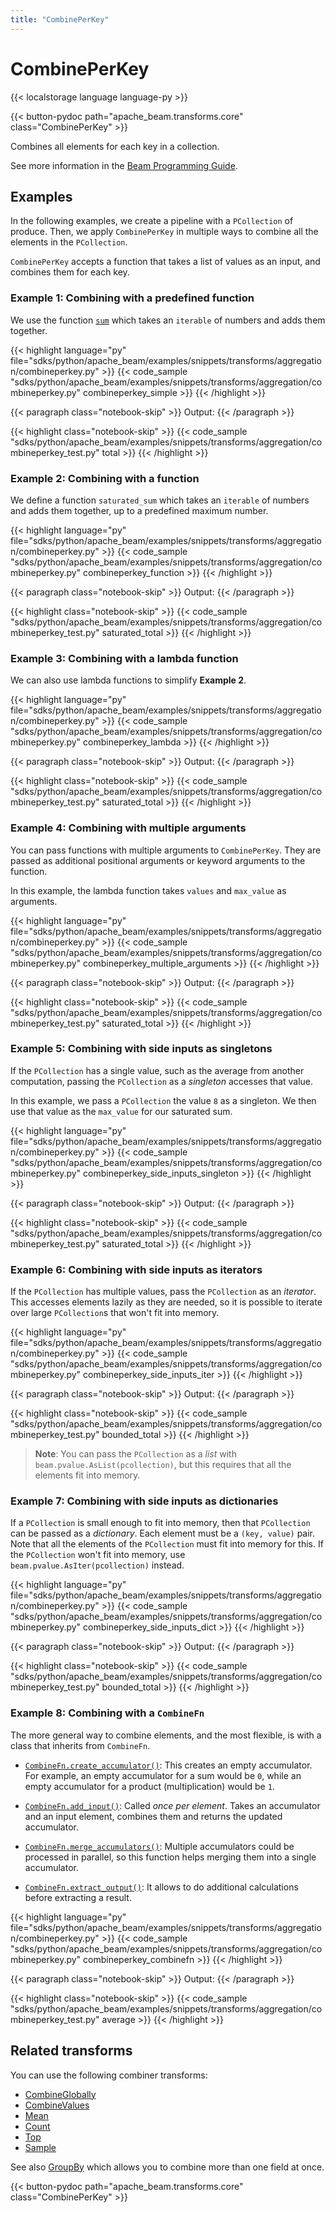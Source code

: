 ```yaml
---
title: "CombinePerKey"
---
```

<!--
Licensed under the Apache License, Version 2.0 (the "License");
you may not use this file except in compliance with the License.
You may obtain a copy of the License at

http://www.apache.org/licenses/LICENSE-2.0

Unless required by applicable law or agreed to in writing, software
distributed under the License is distributed on an "AS IS" BASIS,
WITHOUT WARRANTIES OR CONDITIONS OF ANY KIND, either express or implied.
See the License for the specific language governing permissions and
limitations under the License.
-->

# CombinePerKey

{{< localstorage language language-py >}}

{{< button-pydoc path="apache_beam.transforms.core" class="CombinePerKey" >}}

Combines all elements for each key in a collection.

See more information in the [Beam Programming Guide](/documentation/programming-guide/#combine).

## Examples

In the following examples, we create a pipeline with a `PCollection` of produce.
Then, we apply `CombinePerKey` in multiple ways to combine all the elements in the `PCollection`.

`CombinePerKey` accepts a function that takes a list of values as an input, and combines them for each key.

### Example 1: Combining with a predefined function

We use the function
[`sum`](https://docs.python.org/3/library/functions.html#sum)
which takes an `iterable` of numbers and adds them together.

{{< highlight language="py" file="sdks/python/apache_beam/examples/snippets/transforms/aggregation/combineperkey.py" >}}
{{< code_sample "sdks/python/apache_beam/examples/snippets/transforms/aggregation/combineperkey.py" combineperkey_simple >}}
{{< /highlight >}}

{{< paragraph class="notebook-skip" >}}
Output:
{{< /paragraph >}}

{{< highlight class="notebook-skip" >}}
{{< code_sample "sdks/python/apache_beam/examples/snippets/transforms/aggregation/combineperkey_test.py" total >}}
{{< /highlight >}}

### Example 2: Combining with a function

We define a function `saturated_sum` which takes an `iterable` of numbers and adds them together, up to a predefined maximum number.

{{< highlight language="py" file="sdks/python/apache_beam/examples/snippets/transforms/aggregation/combineperkey.py" >}}
{{< code_sample "sdks/python/apache_beam/examples/snippets/transforms/aggregation/combineperkey.py" combineperkey_function >}}
{{< /highlight >}}

{{< paragraph class="notebook-skip" >}}
Output:
{{< /paragraph >}}

{{< highlight class="notebook-skip" >}}
{{< code_sample "sdks/python/apache_beam/examples/snippets/transforms/aggregation/combineperkey_test.py" saturated_total >}}
{{< /highlight >}}

### Example 3: Combining with a lambda function

We can also use lambda functions to simplify **Example 2**.

{{< highlight language="py" file="sdks/python/apache_beam/examples/snippets/transforms/aggregation/combineperkey.py" >}}
{{< code_sample "sdks/python/apache_beam/examples/snippets/transforms/aggregation/combineperkey.py" combineperkey_lambda >}}
{{< /highlight >}}

{{< paragraph class="notebook-skip" >}}
Output:
{{< /paragraph >}}

{{< highlight class="notebook-skip" >}}
{{< code_sample "sdks/python/apache_beam/examples/snippets/transforms/aggregation/combineperkey_test.py" saturated_total >}}
{{< /highlight >}}

### Example 4: Combining with multiple arguments

You can pass functions with multiple arguments to `CombinePerKey`.
They are passed as additional positional arguments or keyword arguments to the function.

In this example, the lambda function takes `values` and `max_value` as arguments.

{{< highlight language="py" file="sdks/python/apache_beam/examples/snippets/transforms/aggregation/combineperkey.py" >}}
{{< code_sample "sdks/python/apache_beam/examples/snippets/transforms/aggregation/combineperkey.py" combineperkey_multiple_arguments >}}
{{< /highlight >}}

{{< paragraph class="notebook-skip" >}}
Output:
{{< /paragraph >}}

{{< highlight class="notebook-skip" >}}
{{< code_sample "sdks/python/apache_beam/examples/snippets/transforms/aggregation/combineperkey_test.py" saturated_total >}}
{{< /highlight >}}

### Example 5: Combining with side inputs as singletons

If the `PCollection` has a single value, such as the average from another computation,
passing the `PCollection` as a *singleton* accesses that value.

In this example, we pass a `PCollection` the value `8` as a singleton.
We then use that value as the `max_value` for our saturated sum.

{{< highlight language="py" file="sdks/python/apache_beam/examples/snippets/transforms/aggregation/combineperkey.py" >}}
{{< code_sample "sdks/python/apache_beam/examples/snippets/transforms/aggregation/combineperkey.py" combineperkey_side_inputs_singleton >}}
{{< /highlight >}}

{{< paragraph class="notebook-skip" >}}
Output:
{{< /paragraph >}}

{{< highlight class="notebook-skip" >}}
{{< code_sample "sdks/python/apache_beam/examples/snippets/transforms/aggregation/combineperkey_test.py" saturated_total >}}
{{< /highlight >}}

### Example 6: Combining with side inputs as iterators

If the `PCollection` has multiple values, pass the `PCollection` as an *iterator*.
This accesses elements lazily as they are needed,
so it is possible to iterate over large `PCollection`s that won't fit into memory.

{{< highlight language="py" file="sdks/python/apache_beam/examples/snippets/transforms/aggregation/combineperkey.py" >}}
{{< code_sample "sdks/python/apache_beam/examples/snippets/transforms/aggregation/combineperkey.py" combineperkey_side_inputs_iter >}}
{{< /highlight >}}

{{< paragraph class="notebook-skip" >}}
Output:
{{< /paragraph >}}

{{< highlight class="notebook-skip" >}}
{{< code_sample "sdks/python/apache_beam/examples/snippets/transforms/aggregation/combineperkey_test.py" bounded_total >}}
{{< /highlight >}}

> **Note**: You can pass the `PCollection` as a *list* with `beam.pvalue.AsList(pcollection)`,
> but this requires that all the elements fit into memory.

### Example 7: Combining with side inputs as dictionaries

If a `PCollection` is small enough to fit into memory, then that `PCollection` can be passed as a *dictionary*.
Each element must be a `(key, value)` pair.
Note that all the elements of the `PCollection` must fit into memory for this.
If the `PCollection` won't fit into memory, use `beam.pvalue.AsIter(pcollection)` instead.

{{< highlight language="py" file="sdks/python/apache_beam/examples/snippets/transforms/aggregation/combineperkey.py" >}}
{{< code_sample "sdks/python/apache_beam/examples/snippets/transforms/aggregation/combineperkey.py" combineperkey_side_inputs_dict >}}
{{< /highlight >}}

{{< paragraph class="notebook-skip" >}}
Output:
{{< /paragraph >}}

{{< highlight class="notebook-skip" >}}
{{< code_sample "sdks/python/apache_beam/examples/snippets/transforms/aggregation/combineperkey_test.py" bounded_total >}}
{{< /highlight >}}

### Example 8: Combining with a `CombineFn`

The more general way to combine elements, and the most flexible, is with a class that inherits from `CombineFn`.

* [`CombineFn.create_accumulator()`](https://beam.apache.org/releases/pydoc/current/apache_beam.transforms.core.html#apache_beam.transforms.core.CombineFn.create_accumulator):
  This creates an empty accumulator.
  For example, an empty accumulator for a sum would be `0`, while an empty accumulator for a product (multiplication) would be `1`.

* [`CombineFn.add_input()`](https://beam.apache.org/releases/pydoc/current/apache_beam.transforms.core.html#apache_beam.transforms.core.CombineFn.add_input):
  Called *once per element*.
  Takes an accumulator and an input element, combines them and returns the updated accumulator.

* [`CombineFn.merge_accumulators()`](https://beam.apache.org/releases/pydoc/current/apache_beam.transforms.core.html#apache_beam.transforms.core.CombineFn.merge_accumulators):
  Multiple accumulators could be processed in parallel, so this function helps merging them into a single accumulator.

* [`CombineFn.extract_output()`](https://beam.apache.org/releases/pydoc/current/apache_beam.transforms.core.html#apache_beam.transforms.core.CombineFn.extract_output):
  It allows to do additional calculations before extracting a result.

{{< highlight language="py" file="sdks/python/apache_beam/examples/snippets/transforms/aggregation/combineperkey.py" >}}
{{< code_sample "sdks/python/apache_beam/examples/snippets/transforms/aggregation/combineperkey.py" combineperkey_combinefn >}}
{{< /highlight >}}

{{< paragraph class="notebook-skip" >}}
Output:
{{< /paragraph >}}

{{< highlight class="notebook-skip" >}}
{{< code_sample "sdks/python/apache_beam/examples/snippets/transforms/aggregation/combineperkey_test.py" average >}}
{{< /highlight >}}

## Related transforms

You can use the following combiner transforms:

* [CombineGlobally](/documentation/transforms/python/aggregation/combineglobally)
* [CombineValues](/documentation/transforms/python/aggregation/combinevalues)
* [Mean](/documentation/transforms/python/aggregation/mean)
* [Count](/documentation/transforms/python/aggregation/count)
* [Top](/documentation/transforms/python/aggregation/top)
* [Sample](/documentation/transforms/python/aggregation/sample)

See also [GroupBy](/documentation/transforms/python/aggregation/groupby) which allows you to combine more than one field at once.

{{< button-pydoc path="apache_beam.transforms.core" class="CombinePerKey" >}}
